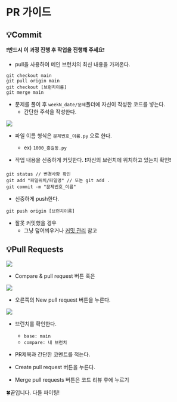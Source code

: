 # PR 가이드

## 💡Commit

❗**반드시 이 과정 진행 후 작업을 진행해 주세요**❗

* pull을 사용하여 메인 브런치의 최신 내용을 가져온다.

```
git checkout main
git pull origin main
git checkout [브런치이름]
git merge main
```

* 문제를 풀이 후 `weekN_date/문제`폴더에 자신이 작성한 코드를 넣는다.
  * 간단한 주석을 작성한다.

![](https://user-images.githubusercontent.com/114655005/221214600-1128b5e3-d79d-4965-a7cc-9fa73c59ea71.png)

* 파일 이름 형식은 `문제번호_이름.py` 으로 한다.

  * ex) `1000_홍길동.py`

* 작업 내용을 신중하게 커밋한다. ❗자신의 브런치에 위치하고 있는지 확인❗

```
git status // 변경사항 확인
git add "파일위치/파일명" // 또는 git add .
git commit -m "문제번호_이름"
```
* 신중하게 push한다.
```
git push origin [브런치이름]
```
* 잘못 커밋했을 경우
  * 그냥 덮어씌우거나 [커밋 관리](%EC%BB%A4%EB%B0%8B%20%EA%B4%80%EB%A6%AC.md) 참고

## 💡Pull Requests

![](https://user-images.githubusercontent.com/114655005/221224677-3f4f08b4-3749-49fb-b42e-6d33195e18f7.png)

* Compare & pull request 버튼 혹은

![](https://user-images.githubusercontent.com/114655005/221225178-ffb2bc4b-53d7-4d9c-8fa2-909263a8094d.png)

* 오른쪽의 New pull request 버튼을 누른다.

![](https://user-images.githubusercontent.com/114655005/221225572-fef46c23-bbe9-47a0-9d93-c87e46f053f8.png)


* 브런치를 확인한다.
  * `base: main`
  * `compare: 내 브런치`

* PR제목과 간단한 코멘트를 적는다.

* Create pull request 버튼을 누른다.

* Merge pull requests 버튼은 코드 리뷰 후에 누르기 

🍀끝입니다. 다들 파이팅!
